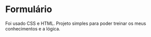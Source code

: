 # Formulário

Foi usado CSS e HTML. Projeto simples para poder treinar os meus conhecimentos e a lógica. 
